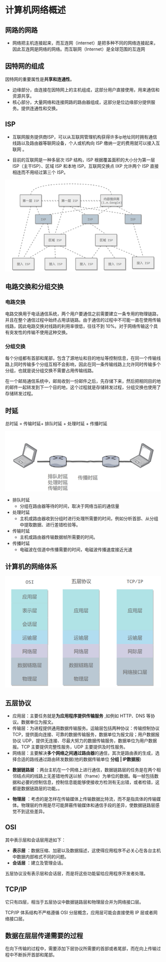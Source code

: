 # 计算机网络概述

## 网路的网路

* 网络把主机连接起来，而互连网（internet）是把多种不同的网络连接起来，因此互连网是网络的网络。而互联网（Internet）是全球范围的互连网

## 因特网的组成

因特网的重要属性是**共享和连通性**。

* 边缘部分，由连接在因特网上的主机组成，这部分用户直接使用，用来通信和资源共享。
* 核心部分，大量网络和连接网路的路由器组成，这部分是位边缘部分提供服务。提供连通性和交换。



## ISP

* 互联网服务提供商ISP，可以从互联网管理机构获得许多ip地址同时拥有通信线路以及路由器等联网设备，个人或机构向 ISP 缴纳一定的费用就可以接入互联网 	。

* 目前的互联网是一种多层次 ISP 结构，ISP 根据覆盖面积的大小分为第一层 ISP（主干ISP）、区域 ISP 和本地 ISP。互联网交换点 IXP 允许两个 ISP 直接相连而不用经过第三个 ISP。

![image-20240110131126940](images/计算机网络笔记.assets/image-20240110131126940.png)

## 电路交换和分组交换

### 电路交换

电路交换用于电话通信系统，两个用户要通信之前需要建立一条专用的物理链路，并且在整个通信过程中始终占用该链路。由于通信的过程中不可能一直在使用传输线路，因此电路交换对线路的利用率很低，往往不到 10%。对于网络传输这个具有突发性的传输不使用这种交换。

### 分组交换

每个分组都有首部和尾部，包含了源地址和目的地址等控制信息，在同一个传输线路上同时传输多个分组互相不会影响，因此在同一条传输线路上允许同时传输多个分组，也就是说分组交换不需要占用传输线路。

在一个邮局通信系统中，邮局收到一份邮件之后，先存储下来，然后把相同目的地的邮件一起转发到下一个目的地，这个过程就是存储转发过程，分组交换也使用了存储转发过程。

## 时延

总时延 = 传输时延+ 排队时延 + 处理时延 + 传播时延

![image-20240110134048567](images/计算机网络笔记.assets/image-20240110134048567.png)

* 排队时延 
  * 分组在路由器等待的时间，取决于网络当前的通信量
* 处理时延
  * 主机或路由器收到分组时进行处理所需要的时间，例如分析首部、从分组中提取数据、进行差错检验等。
* 传输时延
  * 主机或路由器传输数据帧所需要的时间。
* 传播时延
  * 电磁波在信道中传播需要的时间，电磁波传播速度接近光速



## 计算机的网络体系

![image-20240110134658954](images/计算机网络笔记.assets/image-20240110134658954.png)

## 五层协议

* 应用层：主要任务就是**为应用程序提供传输服务** ,如例如 HTTP、DNS 等协议。数据单位为报文。
* 传输层：为进程提供通用数据传输服务。运输层包括两种协议：传输控制协议 TCP，提供面向连接、可靠的数据传输服务，数据单位为报文段；用户数据报协议 UDP，提供无连接、尽最大努力的数据传输服务，数据单位为用户数据报。TCP 主要提供完整性服务，UDP 主要提供及时性服务。
* 网络层：主要解决**多个网络之间通过路由器**的通信，其次是路由表的生成，选择合适的路线通过路由转发数据(他的数据传输单位 **分组 | IP数据报**)

+ **数据链路层** ：两台主机在一个网络上进行通信，数据链路层的任务是在两个相邻结点间的线路上无差错地传送以帧（frame）为单位的数据。每一帧包括数据和必要的控制信息，控制信息能能够使接收方检测有无出错，或者检错，这都是数据链路层的功能。。

+ **物理层** ：考虑的是怎样在传输媒体上传输数据比特流，而不是指具体的传输媒体。物理层的作用是尽可能屏蔽传输媒体和通信手段的差异，使数据链路层感觉不到这些差异。



## OSI

其中表示层和会话层用途如下：

+ **表示层** ：数据压缩、加密以及数据描述，这使得应用程序不必关心在各台主机中数据内部格式不同的问题。
+ **会话层** ：建立及管理会话。

五层协议没有表示层和会话层，而是将这些功能留给应用程序开发者处理。

## TCP/IP

它只有四层，相当于五层协议中数据链路层和物理层合并为网络接口层。

TCP/IP 体系结构不严格遵循 OSI 分层概念，应用层可能会直接使用 IP 层或者网络接口层。



##  数据在层层传递需要的过程

在向下传输的过程中，需要添加下层协议所需要的首部或者尾部，而在向上传输过程中不断拆开首部和尾部。




